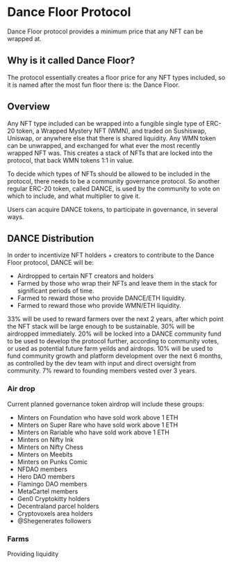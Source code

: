 # Dance Floor Protocol
Dance Floor protocol provides a minimum price that any NFT can be wrapped at. 

## Why is it called Dance Floor?
The protocol essentially creates a floor price for any NFT types included, so it is named after the most fun floor there is: the Dance Floor.

## Overview
Any NFT type included can be wrapped into a fungible single type of ERC-20 token, a Wrapped Mystery NFT (WMN), and traded on Sushiswap, Uniswap, or anywhere else that there is shared liquidity. Any WMN token can be unwrapped, and exchanged for what ever the most recently wrapped NFT was. This creates a stack of NFTs that are locked into the protocol, that back WMN tokens 1:1 in value.

To decide which types of NFTs should be allowed to be included in the protocol, there needs to be a community governance protocol. So another regular ERC-20 token, called DANCE, is used by the community to vote on which to include, and what multiplier to give it. 

Users can acquire DANCE tokens, to participate in governance, in several ways.

## DANCE Distribution 
In order to incentivize NFT holders + creators to contribute to the Dance Floor protocol, DANCE will be:
- Airdropped to certain NFT creators and holders
- Farmed by those who wrap their NFTs and leave them in the stack for significant periods of time.
- Farmed to reward those who provide DANCE/ETH liquidity.
- Farmed to reward those who provide WMN/ETH liquidity.

33% will be used to reward farmers over the next 2 years, after which point the NFT stack will be large enough to be sustainable.
30% will be airdropped immediately.
20% will be locked into a DANCE community fund to be used to develop the protocol further, according to community votes, or used as potential future farm yeilds and airdrops.
10% will be used to fund community growth and platform development over the next 6 months, as controlled by the dev team with input and direct oversight from community.
7% reward to founding members vested over 3 years.

### Air drop
Current planned governance token airdrop will include these groups:
- Minters on Foundation who have sold work above 1 ETH
- Minters on Super Rare who have sold work above 1 ETH
- Minters on Rariable who have sold work above 1 ETH
- Minters on Nifty Ink
- Minters on Nifty Chess
- Minters on Meebits
- Minters on Punks Comic 
- NFDAO members
- Hero DAO members
- Flamingo DAO members
- MetaCartel members
- Gen0 Cryptokitty holders
- Decentraland parcel holders
- Cryptovoxels area holders
- @Shegenerates followers

### Farms
Providing liquidity
